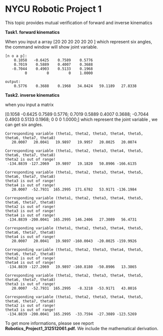 # NYCU Robotic Project 1

This topic provides mutual verification of forward and inverse kinematics

**Task1. forward  kinematics**

When you input a array [20 20 20 20 20 20 ]  which represent six angles, the command window will show joint variable.

```
[n o a p]:
    0.1058   -0.6425    0.7589    0.5776
    0.7019    0.5889    0.4007    0.3688
   -0.7044    0.4903    0.5133    0.1968
         0         0         0    1.0000

output:
    0.5776    0.3688    0.1968   34.8424   59.1189   27.8338
```

**Task2.  inverse kinematics**

when you input a matrix 

[0.1058   -0.6425    0.7589    0.5776;
0.7019    0.5889    0.4007    0.3688;
-0.7044    0.4903    0.5133    0.1968;
0         0         0    1.0000;] which represent the  joint variable , we can get six angles.

```
Corresponding variable (theta1, theta2, theta3, theta4, theta5, theta6, theta7, theta8) 
   20.0007   20.0041   19.9897   19.9957   20.0025   20.0074

Corresponding variable (theta1, theta2, theta3, theta4, theta5, theta6, theta7, theta8) 
theta2 is out of range!
 -134.8839 -127.2069   19.9897   19.1820   50.8906 -166.6135

Corresponding variable (theta1, theta2, theta3, theta4, theta5, theta6, theta7, theta8) 
theta3 is out of range!
theta4 is out of range!
   20.0007  -52.7931  165.2995  171.6782   53.9171 -136.1984

Corresponding variable (theta1, theta2, theta3, theta4, theta5, theta6, theta7, theta8) 
theta2 is out of range!
theta3 is out of range!
theta4 is out of range!
 -134.8839 -200.0041  165.2995  146.2406   27.3089   56.4731

Corresponding variable (theta1, theta2, theta3, theta4, theta5, theta6, theta7, theta8) 
theta4 is out of range!
   20.0007   20.0041   19.9897 -160.0043  -20.0025 -159.9926

Corresponding variable (theta1, theta2, theta3, theta4, theta5, theta6, theta7, theta8) 
theta2 is out of range!
theta4 is out of range!
 -134.8839 -127.2069   19.9897 -160.8180  -50.8906   13.3865

Corresponding variable (theta1, theta2, theta3, theta4, theta5, theta6, theta7, theta8) 
theta3 is out of range!
   20.0007  -52.7931  165.2995   -8.3218  -53.9171   43.8016

Corresponding variable (theta1, theta2, theta3, theta4, theta5, theta6, theta7, theta8) 
theta2 is out of range!
theta3 is out of range!
 -134.8839 -200.0041  165.2995  -33.7594  -27.3089 -123.5269
```

To get more informations, please see report **Robotics_Project1_312512061.pdf.**  We include the mathematical derivation.
